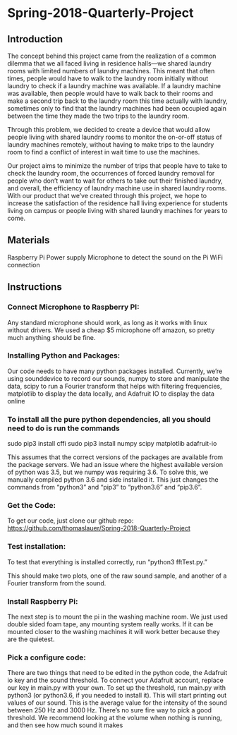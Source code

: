 # Spring-2018-Quarterly-Project

## Introduction

The concept behind this project came from the realization of a common dilemma that we all faced living in residence halls—we shared laundry rooms with limited numbers of laundry machines. This meant that often times, people would have to walk to the laundry room initially without laundry to check if a laundry machine was available. If a laundry machine was available, then people would have to walk back to their rooms and make a second trip back to the laundry room this time actually with laundry, sometimes only to find that the laundry machines had been occupied again between the time they made the two trips to the laundry room.

Through this problem, we decided to create a device that would allow people living with shared laundry rooms to monitor the on-or-off status of laundry machines remotely, without having to make trips to the laundry room to find a conflict of interest in wait time to use the machines.

Our project aims to minimize the number of trips that people have to take to check the laundry room, the occurrences of forced laundry removal for people who don’t want to wait for others to take out their finished laundry, and overall, the efficiency of laundry machine use in shared laundry rooms. With our product that we’ve created through this project, we hope to increase the satisfaction of the residence hall living experience for students living on campus or people living with shared laundry machines for years to come.

## Materials

Raspberry Pi
Power supply
Microphone to detect the sound on the Pi
WiFi connection

## Instructions

### Connect Microphone to Raspberry PI:

Any standard microphone should work, as long as it works with linux without drivers. We used a cheap $5 microphone off amazon, so pretty much anything should be fine. 


### Installing Python and Packages:

Our code needs to have many python packages installed. Currently, we’re using sounddevice to record our sounds, numpy to store and manipulate the data, scipy to run a Fourier transform that helps with filtering frequencies, matplotlib to display the data locally, and Adafruit IO to display the data online

### To install all the pure python dependencies, all you should need to do is run the commands

sudo pip3 install cffi
sudo pip3 install numpy scipy matplotlib adafruit-io

This assumes that the correct versions of the packages are available from the package servers. We had an issue where the highest available version of python was 3.5, but we numpy was requiring 3.6. To solve this, we manually compiled python 3.6 and side installed it. This just changes the commands from “python3” and “pip3” to “python3.6” and “pip3.6”. 


### Get the Code:

To get our code, just clone our github repo:
https://github.com/thomaslauer/Spring-2018-Quarterly-Project



### Test installation:

To test that everything is installed correctly, run “python3 fftTest.py.” 

This should make two plots, one of the raw sound sample, and another of a Fourier transform from the sound.


### Install Raspberry Pi:

The next step is to mount the pi in the washing machine room. We just used double sided foam tape, any mounting system really works. If it can be mounted closer to the washing machines it will work better because they are the quietest.

### Pick a configure code:

There are two things that need to be edited in the python code, the Adafruit io key and the sound threshold. To connect your Adafruit account, replace our key in main.py with your own. To set up the threshold, run main.py with python3 (or python3.6, if you needed to install it). This will start printing out values of our sound. This is the average value for the intensity of the sound between 250 Hz and 3000 Hz. There’s no sure fire way to pick a good threshold. We recommend looking at the volume when nothing is running, and then see how much sound it makes 

